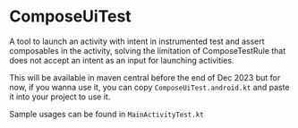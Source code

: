 # ComposeUiTest
A tool to launch an activity with intent in instrumented test and assert composables in the activity, solving the limitation of ComposeTestRule that does not accept an intent as an input for launching activities.

This will be available in maven central before the end of Dec 2023 but for now, if you wanna use it, you can copy `ComposeUiTest.android.kt` and paste it into your project to use it.

Sample usages can be found in `MainActivityTest.kt`
